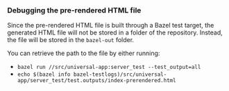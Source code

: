 ### Debugging the pre-rendered HTML file

Since the pre-rendered HTML file is built through a Bazel test target, the
generated HTML file will not be stored in a folder of the repository. Instead,
the file will be stored in the `bazel-out` folder.

You can retrieve the path to the file by either running:

* `bazel run //src/universal-app:server_test --test_output=all`
* `echo $(bazel info bazel-testlogs)/src/universal-app/server_test/test.outputs/index-prerendered.html`
